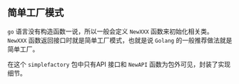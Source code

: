 ## 简单工厂模式

```go``` 语言没有构造函数一说，所以一般会定义 ```NewXXX``` 函数来初始化相关类。 ```NewXXX``` 函数返回接口时就是简单工厂模式，也就是说 ```Golang``` 的一般推荐做法就是简单工厂。

在这个 ```simplefactory``` 包中只有API 接口和 ```NewAPI``` 函数为包外可见，封装了实现细节。
